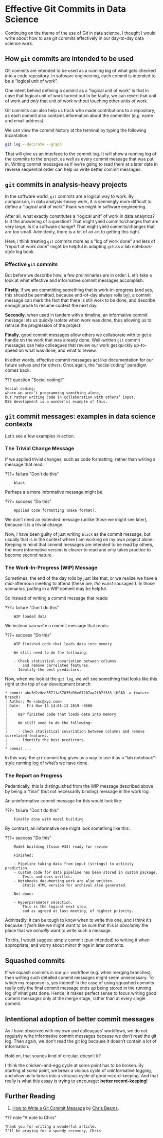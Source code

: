 # Effective Git Commits in Data Science

Continuing on the theme of the use of Git in data science,
I thought I would write about how to use git commits effectively
in our day-to-day data science work.

## How `git` commits are intended to be used

Git commits are intended to be used as a running log
of what gets checked into a code repository.
In software engineering,
each commit is intended to be a “logical unit of work”.

One intent behind defining a commit as a “logical unit of work”
is that in case that logical unit of work turned out to be faulty,
we can revert that unit of work and _only_ that unit of work
without touching other units of work.

Git commits can also help us track who made contributions to a repository,
as each commit also contains information about the committer
(e.g. name and email address).

We can view the commit history at the terminal
by typing the following incantation:

```bash
git log --decorate --graph
```

That will give us an interface to the commit log.
It will show a running log of the commits to the project,
as well as every commit message that was put in.
Writing commit messages
as if we're going to read them at a later date in reverse sequential order
can help us write better commit messages.

## `git` commits in analysis-heavy projects

In the software world, `git` commits are a logical way to work.
By comparison, in data analysis-heavy work,
it is seemingly more difficult to define
a “logical unit of work” thank we might in software engineering.

After all,
what exactly constitutes a “logical unit” of work in data analytics?
Is it the answering of a question?
That might yield commits/changes that are very large.
Is it a software change?
That might yield commits/changes that are too small.
Admittedly, there is a bit of an art to getting this right.

Here, I think treating `git` commits more as a "log of work done"
and less of "report of work done"
might be helpful in adapting `git` as a lab notebook-style log book.

### Effective `git` commits

But before we describe how, a few preliminaries are in order.
L et’s take a look at
what effective and informative commit messages accomplish:

**Firstly**, if we are committing something that is work-in-progress
(and yes, this should be permitted, because end-of-day always rolls by),
a commit message can mark the fact that there is still work to be done,
and describe enough prose to resume context the next day.

**Secondly**, when used in tandem with a timeline,
an informative commit message lets us quickly isolate when work was done,
thus allowing us to retrace the progression of the project.

**Finally**,
good commit messages allow others we collaborate with
to get a handle on the work that was already done.
Well-written `git` commit messages can help colleagues that review our work
get quickly up-to-speed on what was done, and what to review.

In other words,
effective commit messages act like documentation
for our future selves and for others.
Once again, the “social coding” paradigm comes back.

??? question "Social coding?"

    Social coding:
    where we aren’t programming something alone,
    but rather writing code in collaboration with others’ input.
    OSS development is a wonderful example of this.

## `git` commit messages: examples in data science contexts

Let’s see a few examples in action.

### The Trivial Change Message

If we applied trivial changes,
such as code formatting,
rather than writing a message that read:

???+ failure "Don't do this"

        black

Perhaps a a more informative message might be:

???+ success "Do this"

        Applied code formatting (make format).

We don’t need an extended message (unlike those we might see later), because it is a trivial change.

Now, I have been guilty of just writing `black` as the commit message,
but usually that is in the context where I am working on my own project alone.
Keeping in mind that commit messages are intended to be read by others,
the more informative version is clearer to read
and only takes practice to become second nature.

### The Work-In-Progress (WIP) Message

Sometimes, the end of the day rolls by just like that,
or we realize we have a mid-afternoon meeting to attend
(these are, _the wurst_ sausages!).
In those scenarios, putting in a WIP commit may be helpful.

So instead of writing a commit message that reads:

???+ failure "Don't do this"

        WIP loaded data


We instead can write a commit message that reads:

???+ success "Do this"

        WIP finished code that loads data into memory

        We still need to do the following:

        - Check statistical covariation between columns
            and remove correlated features.
        - Identify the best predictors.

Now, when we look at the `git log`,
we will see something that looks like this
right at the top of our development branch:

```
* commit abe3d2e8ed55711a57835d96e67207aa2f07f383 (HEAD -> feature-branch)
| Author: Me <abc@xyz.com>
| Date:   Fri Nov 15 14:01:13 2019 -0500
|
|     WIP finished code that loads data into memory
|
|     We still need to do the following:
|
|     - Check statistical covariation between columns and remove correlated features.
|     - Identify the best predictors.
|
* commit ...
```

In this way, the `git` commit log gives us a way
to use it as a “lab notebook”-style running log of what’s we have done.

### The Report on Progress

Pedantically,
this is distinguished from the WIP message described above
by being a “final” (but not necessarily binding) message in the work log.

An uninformative commit message for this would look like:

???+ failure "Don't do this"

        Finally done with model building

By contrast, an informative one might look something like this:

???+ success "Do this"

        Model building (Issue #34) ready for review

        Finished:

        - Pipeline taking data from input (strings) to activity prediction.
        - Custom code for data pipeline has been stored in custom package.
            Tests and docs written.
        - Notebooks documenting work are also written.
            Static HTML version for archival also generated.

        Not done:

        - Hyperparameter selection.
            This is the logical next step,
            and as agreed at last meeting, of highest priority.

Admittedly, it can be tough to know when to write this one,
and I think it’s because it _feels_ like
we might want to be sure that this is _absolutely_ the place
that we _actually_ want to write such a message.

To this, I would suggest
simply commit (pun intended) to writing it when appropriate,
and worry about minor things in later commits.

## Squashed commits

If we squash commits in our `git` workflow (e.g. when merging branches),
then writing such detailed commit messages might seem unnecessary.
To which my response is, yes indeed!
In the case of using squashed commits
really only the final commit message
ends up being stored in the running log of what gets done.
Hence, it makes perfect sense to focus writing good commit messages
only at the merge stage,
rather than at every single commit.

## Intentional adoption of better commit messages

As I have observed with my own and colleagues’ workflows,
we do not regularly write informative commit messages
because we don’t read the git log.
Then again, we don’t read the git log
because it doesn’t contain a lot of information.

Hold on, that sounds kind of circular, doesn’t it?

I think the chicken-and-egg cycle at some point has to be broken.
By starting at _some_ point,
we break a vicious cycle of uninformative logging,
and allow us to break into a virtuous cycle of good record-keeping.
And that really is what this essay is trying to encourage:
**better record-keeping!**

## Further Reading

1. [How to Write a Git Commit Message][git-chrisbeams]
by [Chris Beams][chrisbeams].

[git-chrisbeams]: https://chris.beams.io/posts/git-commit/
[chrisbeams]: https://chris.beams.io/

??? note "A note to Chris"

    Thank you for writing a wonderful article.
    I'll be praying for a speedy recovery, Chris.
